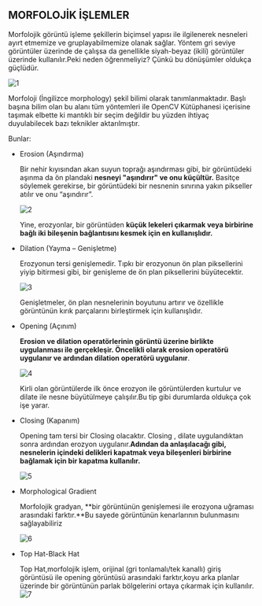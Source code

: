 ## MORFOLOJİK İŞLEMLER
Morfolojik görüntü işleme şekillerin biçimsel yapısı ile ilgilenerek nesneleri ayırt etmemize ve gruplayabilmemize olanak sağlar. Yöntem gri seviye görüntüler üzerinde de çalışsa da genellikle siyah-beyaz (ikili) görüntüler üzerinde kullanılır.Peki neden öğrenmeliyiz? 
Çünkü bu dönüşümler oldukça güçlüdür.

![1](https://user-images.githubusercontent.com/97342455/200417857-a8c633f4-71f3-41d1-87ba-a955587abc15.png)

Morfoloji (İngilizce morphology) şekil bilimi olarak tanımlanmaktadır. 
Başlı başına bilim olan bu alanı tüm yöntemleri ile OpenCV Kütüphanesi içerisine taşımak elbette ki mantıklı bir seçim değildir bu yüzden ihtiyaç duyulabilecek bazı teknikler aktarılmıştır.

Bunlar:

- Erosion (Aşındırma)
    
    Bir nehir kıyısından akan suyun toprağı aşındırması gibi, bir görüntüdeki aşınma da ön plandaki **nesneyi "aşındırır" ve onu küçültür.** Basitçe söylemek gerekirse, bir görüntüdeki bir nesnenin sınırına yakın pikseller atılır ve onu “aşındırır”.
    
    ![2](https://user-images.githubusercontent.com/97342455/200418215-f510fb2d-c35a-42b5-94ec-d924f31e2806.png)
    
    Yine, erozyonlar, bir görüntüden **küçük lekeleri çıkarmak veya birbirine bağlı iki bileşenin bağlantısını kesmek için en kullanışlıdır.**
    
- Dilation (Yayma – Genişletme)
    
    Erozyonun tersi genişlemedir. Tıpkı bir erozyonun ön plan piksellerini yiyip bitirmesi gibi, bir genişleme de ön plan piksellerini büyütecektir.
    
    ![3](https://user-images.githubusercontent.com/97342455/200418345-bbf9cc2b-86b2-4490-a3ed-0ac7a4e3adbf.png)
    
    Genişletmeler, ön plan nesnelerinin boyutunu artırır ve özellikle görüntünün kırık parçalarını birleştirmek için kullanışlıdır.
    
- Opening (Açınım)
    
    **Erosion ve dilation operatörlerinin görüntü üzerine birlikte uygulanması ile gerçekleşir. Öncelikli olarak erosion operatörü uygulanır ve ardından dilation operatörü uygulanır**.
    
    ![4](https://user-images.githubusercontent.com/97342455/200418475-6541e873-6a9a-4fb2-81e4-6d7de4df52c1.png)


    Kirli olan görüntülerde ilk önce erozyon ile görüntülerden kurtulur ve dilate ile nesne büyütülmeye çalışılır.Bu tip gibi durumlarda oldukça çok işe yarar.
    
- Closing (Kapanım)
    
    Opening tam tersi bir Closing olacaktır. Closing , dilate uygulandıktan sonra ardından erozyon uygulanır.**Adından da anlaşılacağı gibi, nesnelerin içindeki delikleri kapatmak veya bileşenleri birbirine bağlamak için bir kapatma kullanılır.**
    
    ![5](https://user-images.githubusercontent.com/97342455/200418577-525faf19-3b98-415b-b193-28b1f88175fe.png)

    
- Morphological Gradient
    
    Morfolojik gradyan, **bir görüntünün genişlemesi ile erozyona uğraması arasındaki farktır.**Bu sayede görüntünün kenarlarının bulunmasını sağlayabiliriz
    
    ![6](https://user-images.githubusercontent.com/97342455/200418834-a61558c4-49e8-4f39-9cb5-722d3f20b97d.png)

    
- Top Hat-Black Hat
  
  Top Hat,morfolojik işlem, orijinal (gri tonlamalı/tek kanallı) giriş görüntüsü ile opening görüntüsü arasındaki farktır,koyu arka planlar üzerinde bir görüntünün parlak bölgelerini ortaya çıkarmak için kullanılır.
   ![7](https://user-images.githubusercontent.com/97342455/200419250-611ee7b1-cd1f-4c89-b851-2359076a16d7.png)
